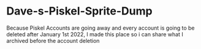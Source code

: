 # Dave-s-Piskel-Sprite-Dump
Because Piskel Accounts are going away and every account is going to be deleted after January 1st 2022, I made this place so i can share what I archived before the account deletion


